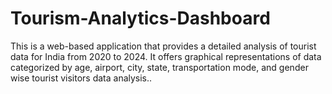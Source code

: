 # Tourism-Analytics-Dashboard
This is a web-based application that provides a detailed analysis of tourist data for India from 2020 to 2024. It offers graphical representations of data categorized by age, airport, city, state, transportation mode, and gender wise tourist visitors data analysis..
